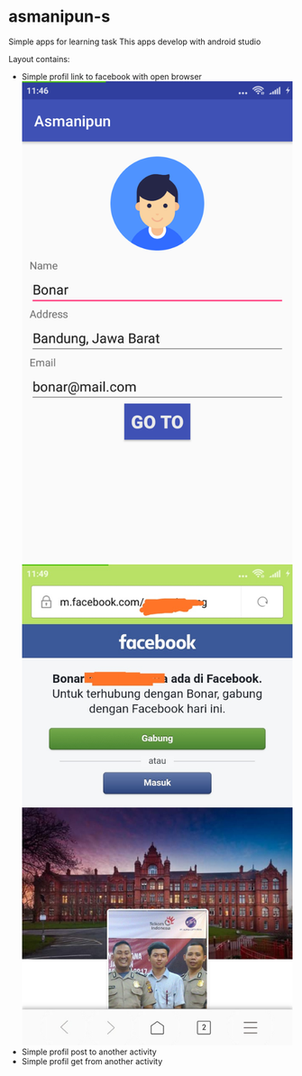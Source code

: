 # asmanipun-s
Simple apps for learning task
This apps develop with android studio 

Layout contains:
- Simple profil link to facebook with open browser
![alt text](https://github.com/layumi3/asmanipun-s/blob/master/screen-profil.png)
![alt text](https://github.com/layumi3/asmanipun-s/blob/master/openned-browser.png)
- Simple profil post to another activity
- Simple profil get from another activity
